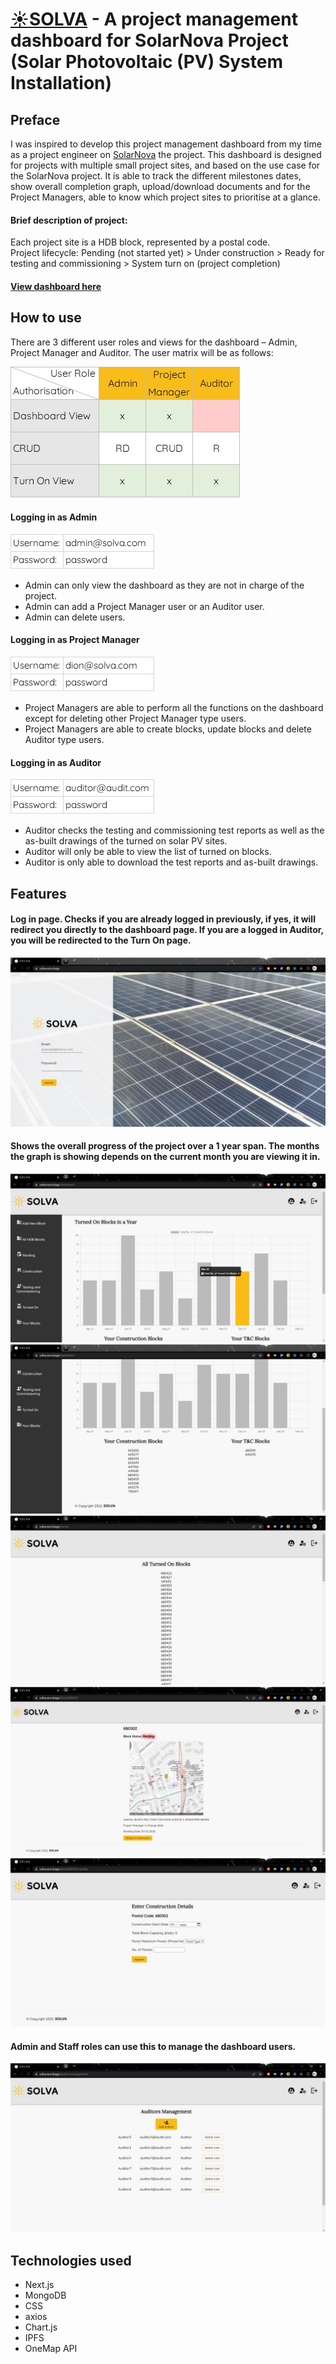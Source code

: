 # [☀︎SOLVA](https://solva.vercel.app/) - A project management dashboard for SolarNova Project (Solar Photovoltaic (PV) System Installation)
## Preface
I was inspired to develop this project management dashboard from my time as a project engineer on [SolarNova](https://www.hdb.gov.sg/about-us/our-role/smart-and-sustainable-living/solarnova-page) the project. This dashboard is designed for projects with multiple small project sites, and based on the use case for the SolarNova project. It is able to track the different milestones dates, show overall completion graph, upload/download documents and for the Project Managers, able to know which project sites to prioritise at a glance.
</br>
#### Brief description of project:
Each project site is a HDB block, represented by a postal code.
</br>
Project lifecycle: 
Pending (not started yet) > Under construction > Ready for testing and commissioning > System turn on (project completion)

#### [View dashboard here](https://solva.vercel.app/)

## How to use
There are 3 different user roles and views for the dashboard – Admin, Project Manager and Auditor. The user matrix will be as follows: <br/>

![Alt Text](https://github.com/shinyi-a/readmeStorage/blob/main/solva/allusermatrix.jpg)

#### Logging in as Admin
![Alt Text](https://github.com/shinyi-a/readmeStorage/blob/main/solva/admin.jpg)
- Admin can only view the dashboard as they are not in charge of the project.
- Admin can add a Project Manager user or an Auditor user.
- Admin can delete users.

#### Logging in as Project Manager
![Alt Text](https://github.com/shinyi-a/readmeStorage/blob/main/solva/projectmanager.jpg)
- Project Managers are able to perform all the functions on the dashboard except for deleting other Project Manager type users.
- Project Managers are able to create blocks, update blocks and delete Auditor type users.

#### Logging in as Auditor
![Alt Text](https://github.com/shinyi-a/readmeStorage/blob/main/solva/auditor.jpg)
- Auditor checks the testing and commissioning test reports as well as the as-built drawings of the turned on solar PV sites.
- Auditor will only be able to view the list of turned on blocks.
- Auditor is only able to download the test reports and as-built drawings.

## Features
#### Log in page. Checks if you are already logged in previously, if yes, it will redirect you directly to the dashboard page. If you are a logged in Auditor, you will be redirected to the Turn On page.
![Alt Text](https://github.com/shinyi-a/readmeStorage/blob/main/solva/login.jpg)
#### Shows the overall progress of the project over a 1 year span. The months the graph is showing depends on the current month you are viewing it in.
![Alt Text](https://github.com/shinyi-a/readmeStorage/blob/main/solva/graph.jpg)
![Alt Text](https://github.com/shinyi-a/readmeStorage/blob/main/solva/blocks.jpg)
![Alt Text](https://github.com/shinyi-a/readmeStorage/blob/main/solva/turnon.jpg)
![Alt Text](https://github.com/shinyi-a/readmeStorage/blob/main/solva/cardview.jpg)
![Alt Text](https://github.com/shinyi-a/readmeStorage/blob/main/solva/update.jpg)
#### Admin and Staff roles can use this to manage the dashboard users.
![Alt Text](https://github.com/shinyi-a/readmeStorage/blob/main/solva/usermanagement.jpg)

## Technologies used

- Next.js
- MongoDB
- CSS
- axios
- Chart.js
- IPFS
- OneMap API
